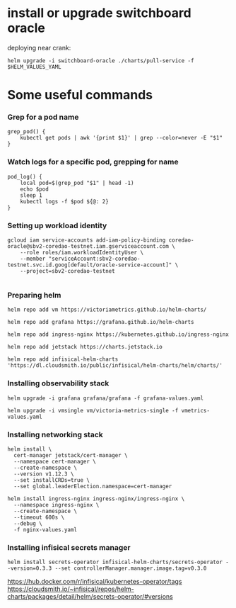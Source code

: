 # install or upgrade switchboard oracle
deploying near crank:
```console
helm upgrade -i switchboard-oracle ./charts/pull-service -f $HELM_VALUES_YAML
```

# Some useful commands
### Grep for a pod name
```
grep_pod() {
    kubectl get pods | awk '{print $1}' | grep --color=never -E "$1"
}
```

### Watch logs for a specific pod, grepping for name
```
pod_log() {
    local pod=$(grep_pod "$1" | head -1)
    echo $pod
    sleep 1
    kubectl logs -f $pod ${@: 2}
}
```
### Setting up workload identity
```
gcloud iam service-accounts add-iam-policy-binding coredao-oracle@sbv2-coredao-testnet.iam.gserviceaccount.com \
    --role roles/iam.workloadIdentityUser \
    --member "serviceAccount:sbv2-coredao-testnet.svc.id.goog[default/oracle-service-account]" \
    --project=sbv2-coredao-testnet


```
### Preparing helm
```
helm repo add vm https://victoriametrics.github.io/helm-charts/

helm repo add grafana https://grafana.github.io/helm-charts

helm repo add ingress-nginx https://kubernetes.github.io/ingress-nginx

helm repo add jetstack https://charts.jetstack.io

helm repo add infisical-helm-charts 'https://dl.cloudsmith.io/public/infisical/helm-charts/helm/charts/' 
```
### Installing observability stack
```
helm upgrade -i grafana grafana/grafana -f grafana-values.yaml

helm upgrade -i vmsingle vm/victoria-metrics-single -f vmetrics-values.yaml
```

### Installing networking stack
```
helm install \
  cert-manager jetstack/cert-manager \
  --namespace cert-manager \
  --create-namespace \
  --version v1.12.3 \
  --set installCRDs=true \
  --set global.leaderElection.namespace=cert-manager

helm install ingress-nginx ingress-nginx/ingress-nginx \
  --namespace ingress-nginx \
  --create-namespace \
  --timeout 600s \
  --debug \
  -f nginx-values.yaml
```

### Installing infisical secrets manager
```
helm install secrets-operator infisical-helm-charts/secrets-operator --version=0.3.3 --set controllerManager.manager.image.tag=v0.3.0
```
https://hub.docker.com/r/infisical/kubernetes-operator/tags
https://cloudsmith.io/~infisical/repos/helm-charts/packages/detail/helm/secrets-operator/#versions
